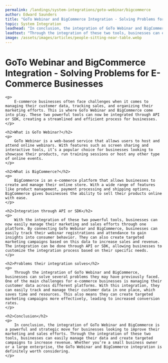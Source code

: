 ```yaml
---
permalink: /landings/system-integrations/goto-webinar/bigcommerce
author: Edward Saunders
title: "GoTo Webinar and BigCommerce Integration - Solving Problems for E-Commerce Businesses"
topic: System Integration
leadhead: "In conclusion, the integration of GoTo Webinar and BigCommerce is a powerful and strategic move for businesses looking to improve their marketing and sales efforts"
leadtext: "Through the integration of these two tools, businesses can easily manage their data and create targeted campaigns to increase revenue. Whether you’re a small business owner or a large enterprise, the GoTo Webinar and BigCommerce integration is definitely worth considering."
image: /assets/images/articles/people-sitting-near-table.webp
---
```

<div class="arttext">    <h1>GoTo Webinar and BigCommerce Integration - Solving Problems for E-Commerce Businesses</h1>
    
    <p>
        E-commerce businesses often face challenges when it comes to managing their customer data, tracking sales, and organizing their marketing efforts. This is where GoTo Webinar and BigCommerce come into play. These two powerful tools can now be integrated through API or SDK, creating a streamlined and efficient process for businesses.
    </p>

    <h2>What is GoTo Webinar?</h2>
    <p>
        GoTo Webinar is a web-based service that allows users to host and attend online webinars. With features such as screen sharing and interactive tools, it’s a popular choice for businesses looking to showcase their products, run training sessions or host any other type of online events.
    </p>

    <h2>What is BigCommerce?</h2>
    <p>
        BigCommerce is an e-commerce platform that allows businesses to create and manage their online store. With a wide range of features like product management, payment processing and shipping options, BigCommerce gives businesses the ability to sell their products online with ease.
    </p>

    <h2>Integration through API or SDK</h2>
    <p>
        With the integration of these two powerful tools, businesses can now easily manage their marketing and sales efforts through one platform. By connecting GoTo Webinar and BigCommerce, businesses can easily track their webinar registrations and attendance to gain insights into consumer behavior. They can also create targeted marketing campaigns based on this data to increase sales and revenue. The integration can be done through API or SDK, allowing businesses to customize the integration process based on their specific needs.
    </p>

    <h2>Problems their integration solves</h2>
    <p>
        Through the integration of GoTo Webinar and BigCommerce, businesses can solve several problems they may have previously faced. One of the main challenges for e-commerce businesses is managing their customer data across different platforms. With this integration, they can easily track and manage their customer data in one place, which saves time and resources. This also means they can create targeted marketing campaigns more effectively, leading to increased conversion rates.
    </p>

    <h2>Conclusion</h2>
    <p>
        In conclusion, the integration of GoTo Webinar and BigCommerce is a powerful and strategic move for businesses looking to improve their marketing and sales efforts. Through the integration of these two tools, businesses can easily manage their data and create targeted campaigns to increase revenue. Whether you’re a small business owner or a large enterprise, the GoTo Webinar and BigCommerce integration is definitely worth considering.
    </p>
</div>